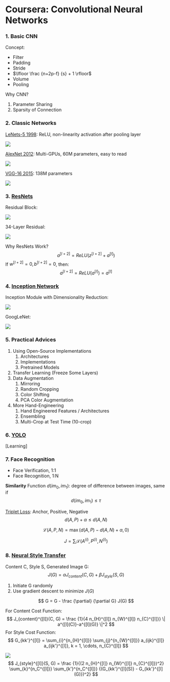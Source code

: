 # Coursera: Convolutional Neural Networks

### 1. Basic CNN

Concept:

* Filter
* Padding
* Stride
* $\lfloor \frac {n+2p-f} {s} + 1 \rfloor$
* Volume
* Pooling

Why CNN?

1. Parameter Sharing
2. Sparsity of Connection

### 2. Classic Networks

[LeNets-5 1998](http://www.dengfanxin.cn/wp-content/uploads/2016/03/1998Lecun.pdf): ReLU, non-linearity activation after pooling layer

![](../images/572d2533cabaa2ff7bfa94d48110de83.png)

[AlexNet 2012](http://papers.nips.cc/paper/4824-imagenet-classification-with-deep-convolutional-neural-networks.pdf): Multi-GPUs, 60M parameters, easy to read

![](../images/3140f22e5f39b2bd1dc067957587c542.png)

[VGG-16 2015](https://arxiv.org/pdf/1409.1556/): 138M parameters

![](../images/eae88996f0583d94cfce7e30a8bbd4b5.png)

### 3. [ResNets](http://openaccess.thecvf.com/content_cvpr_2016/papers/He_Deep_Residual_Learning_CVPR_2016_paper.pdf)

Residual Block:

![](../images/6cf30aa418941b69bb41af2db7aed6bf.png)

34-Layer Residual:

![](../images/67e4b6c326c36f88f0bae0596ea05177.png)

Why ResNets Work?
$$
a^{[l+2]}=ReLU(z^{[l+2]}+a^{[l]})
$$
If $w^{[l+2]}=0, b^{[l+2]}=0$, then:
$$
a^{[l+2]}=ReLU(a^{[l]}) = a^{[l]}
$$

### 4. [Inception Network](http://openaccess.thecvf.com/content_cvpr_2015/papers/Szegedy_Going_Deeper_With_2015_CVPR_paper.pdf)

Inception Module with Dimensionality Reduction:

![](../images/db3ea38703169c52c738042e465abc0f.png)

GoogLeNet:

![](../images/32a87253d98ec9e1d374ce6fc32ab875.png)

### 5. Practical Advices

1. Using Open-Source Implementations
   1. Architectures
   2. Implementations
   3. Pretrained Models
2. Transfer Learning (Freeze Some Layers)
3. Data Augmentation
   1. Mirroring
   2. Random Cropping
   3. Color Shifting
   4. PCA Color Augmentation
4. More Hand-Engineering
   1. Hand Engineered Features / Architectures
   2. Ensembling
   3. Multi-Crop at Test Time (10-crop)

### 6. [YOLO](https://pjreddie.com/darknet/yolo/)

[Learning]

### 7. Face Recognition

* Face Verification, 1:1
* Face Recognition, 1:N

**Similarity** Function $d(im_0, im_1)$: degree of difference between images, same if
$$
d(im_0, im_1) \le \tau
$$

[Triplet Loss](https://www.cv-foundation.org/openaccess/content_cvpr_2015/papers/Schroff_FaceNet_A_Unified_2015_CVPR_paper.pdf): Anchor, Positive, Negative
$$
d(A, P) + \alpha \le d(A, N)
$$

$$
\mathcal{L}(A, P, N) = \max (d(A, P) - d(A, N) + \alpha, 0)
$$

$$
J = \sum_{i} {\mathcal{L}(A^{(i)}, P^{(i)}, N^{(i)})}
$$

### 8. [Neural Style Transfer](https://arxiv.org/pdf/1508.06576.pdf)

Content C, Style S, Generated Image G:
$$
J(G) = \alpha J_{content}(C, G) + \beta J_{style}(S, G)
$$

1. Initiate G randomly
2. Use gradient descent to minimize $J(G)$

$$
G = G - \frac {\partial} {\partial G} J(G)
$$

For Content Cost Function:
$$
J_{content}^{[l]}(C, G) = \frac {1}{4 n_{H}^{[l]} n_{W}^{[l]} n_{C}^{[l]}} \| a^{[l](C)}-a^{[l](G)} \|^2
$$
For Style Cost Function:
$$
G_{kk'}^{[l]} = \sum_{i}^{n_{H}^{[l]}} \sum_{j}^{n_{W}^{[l]}} a_{ijk}^{[l]} a_{ijk'}^{[l]}, k = 1, \cdots, n_{C}^{[l]}
$$

![](../images/747a9cd614b0b25cd17c133e93c78cd5.png)
$$
J_{style}^{[l]}(S, G) = \frac {1}{(2 n_{H}^{[l]} n_{W}^{[l]} n_{C}^{[l]})^2} \sum_{k}^{n_C^{[l]}} \sum_{k'}^{n_C^{[l]}} {(G_{kk'}^{[l](S)} - G_{kk'}^{[l](G)})^2}
$$

